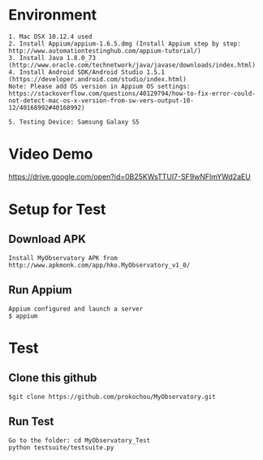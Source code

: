 Environment
===========
	1. Mac OSX 10.12.4 used
  	2. Install Appium/appium-1.6.5.dmg (Install Appium step by step: http://www.automationtestinghub.com/appium-tutorial/) 
	3. Install Java 1.8.0_73 (http://www.oracle.com/technetwork/java/javase/downloads/index.html)
	4. Install Android SDK/Android Studio 1.5.1 (https://developer.android.com/studio/index.html)
  	Note: Please add OS version in Appium OS settings: https://stackoverflow.com/questions/40129794/how-to-fix-error-could-not-detect-mac-os-x-version-from-sw-vers-output-10-12/40168992#40168992)
	
	5. Testing Device: Samsung Galaxy S5
	
Video Demo
===========
https://drive.google.com/open?id=0B25KWsTTUl7-SF9wNFlmYWd2aEU

Setup for Test
==============
Download APK 
-------------
	Install MyObservatory APK from http://www.apkmonk.com/app/hko.MyObservatory_v1_0/

Run Appium
----------
	Appium configured and launch a server
  	$ appium
  
Test
====
Clone this github
-----------------
	$git clone https://github.com/prokochou/MyObservatory.git

Run Test
-------------
  	Go to the folder: cd MyObservatory_Test
  	python testsuite/testsuite.py
